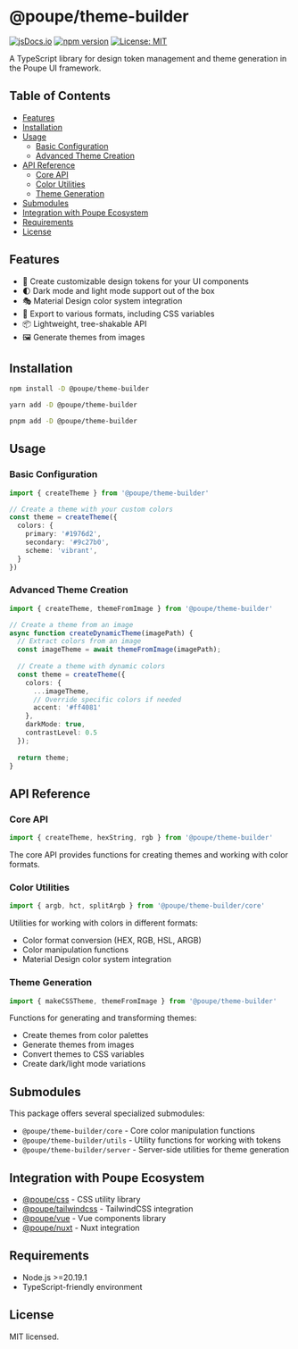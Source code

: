 # @poupe/theme-builder

[![jsDocs.io](https://img.shields.io/badge/jsDocs.io-reference-blue)](https://www.jsdocs.io/package/@poupe/theme-builder)
[![npm version](https://img.shields.io/npm/v/@poupe/theme-builder.svg)](https://www.npmjs.com/package/@poupe/theme-builder)
[![License: MIT](https://img.shields.io/badge/License-MIT-blue.svg)](../../LICENCE.txt)

A TypeScript library for design token management and theme generation in the
Poupe UI framework.

## Table of Contents

- [Features](#features)
- [Installation](#installation)
- [Usage](#usage)
  - [Basic Configuration](#basic-configuration)
  - [Advanced Theme Creation](#advanced-theme-creation)
- [API Reference](#api-reference)
  - [Core API](#core-api)
  - [Color Utilities](#color-utilities)
  - [Theme Generation](#theme-generation)
- [Submodules](#submodules)
- [Integration with Poupe Ecosystem](#integration-with-poupe-ecosystem)
- [Requirements](#requirements)
- [License](#license)

## Features

- 🎨 Create customizable design tokens for your UI components
- 🌓 Dark mode and light mode support out of the box
- 🎭 Material Design color system integration
- 🧩 Export to various formats, including CSS variables
- 📦 Lightweight, tree-shakable API
- 🖼️ Generate themes from images

## Installation

```bash
npm install -D @poupe/theme-builder
```

```bash
yarn add -D @poupe/theme-builder
```

```bash
pnpm add -D @poupe/theme-builder
```

## Usage

### Basic Configuration

```typescript
import { createTheme } from '@poupe/theme-builder'

// Create a theme with your custom colors
const theme = createTheme({
  colors: {
    primary: '#1976d2',
    secondary: '#9c27b0',
    scheme: 'vibrant',
  }
})
```

### Advanced Theme Creation

```typescript
import { createTheme, themeFromImage } from '@poupe/theme-builder'

// Create a theme from an image
async function createDynamicTheme(imagePath) {
  // Extract colors from an image
  const imageTheme = await themeFromImage(imagePath);
  
  // Create a theme with dynamic colors
  const theme = createTheme({
    colors: {
      ...imageTheme,
      // Override specific colors if needed
      accent: '#ff4081'
    },
    darkMode: true,
    contrastLevel: 0.5
  });
  
  return theme;
}
```

## API Reference

### Core API

```typescript
import { createTheme, hexString, rgb } from '@poupe/theme-builder'
```

The core API provides functions for creating themes and working with color
formats.

### Color Utilities

```typescript
import { argb, hct, splitArgb } from '@poupe/theme-builder/core'
```

Utilities for working with colors in different formats:

- Color format conversion (HEX, RGB, HSL, ARGB)
- Color manipulation functions
- Material Design color system integration

### Theme Generation

```typescript
import { makeCSSTheme, themeFromImage } from '@poupe/theme-builder'
```

Functions for generating and transforming themes:

- Create themes from color palettes
- Generate themes from images
- Convert themes to CSS variables
- Create dark/light mode variations

## Submodules

This package offers several specialized submodules:

- `@poupe/theme-builder/core` - Core color manipulation functions
- `@poupe/theme-builder/utils` - Utility functions for working with tokens
- `@poupe/theme-builder/server` - Server-side utilities for theme generation

## Integration with Poupe Ecosystem

- [@poupe/css](../@poupe-css) - CSS utility library
- [@poupe/tailwindcss](../@poupe-tailwindcss) - TailwindCSS integration
- [@poupe/vue](../@poupe-vue) - Vue components library
- [@poupe/nuxt](../@poupe-nuxt) - Nuxt integration

## Requirements

- Node.js >=20.19.1
- TypeScript-friendly environment

## License

MIT licensed.
